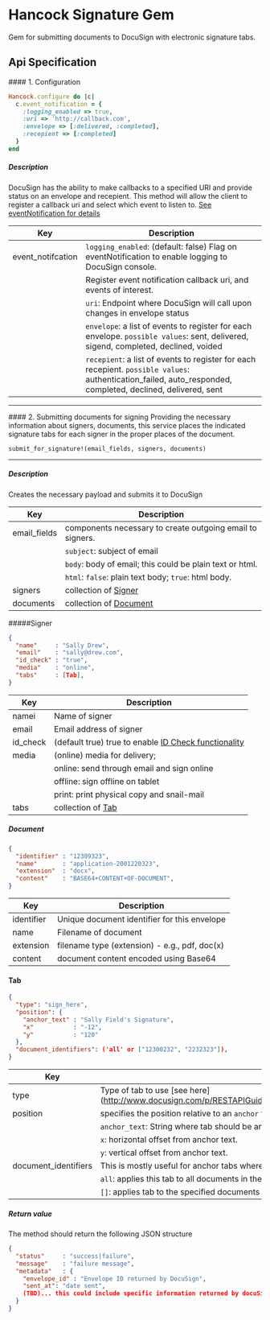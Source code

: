 Hancock Signature Gem
=========================
Gem for submitting documents to DocuSign with electronic signature tabs.


Api Specification
------------------

<a name=".configure"/>
#### 1. Configuration

```ruby
Hancock.configure do |c|
  c.event_notification = {
    :logging_enabled => true,
    :uri => 'http://callback.com', 
    :envelope => [:delivered, :completed], 
    :recepient => [:completed]
  }
end
```

##### Description

DocuSign has the ability to make callbacks to a specified URI and provide status on an envelope and recepient.
This method will allow the client to register a callback uri and select which event to listen to. 
[See eventNotification for details](https://www.docusign.com/p/RESTAPIGuide/RESTAPIGuide.htm#REST%20API%20References/Send%20an%20Envelope.htm%3FTocPath%3DREST%20API%20References%7CSend%20an%20Envelope%20or%20Create%20a%20Draft%20Envelope%7C_____0)

Key               | Description
---               | ---
event_notifcation | `logging_enabled`: (default: false) Flag on eventNotification to enable logging to DocuSign console.
                  | Register event notification callback uri, and events of interest.
                  | `uri`: Endpoint where DocuSign will call upon changes in envelope status
                  | `envelope`: a list of events to register for each envelope.  `possible values`: sent, delivered, sigend, completed, declined, voided
                  | `recepient`: a list of events to register for each recepient. `possible values`: authentication_failed, auto_responded, completed, declined, delivered, sent

___
<a name="#submit_for_signature" />
#### 2. Submitting documents for signing
Providing the necessary information about signers, documents, this service places the indicated signature tabs for each signer in the proper places of the document.

```ruby
submit_for_signature!(email_fields, signers, documents)
```
------

##### Description
Creates the necessary payload and submits it to DocuSign


Key          | Description
---          | ---
email_fields | components necessary to create outgoing email to signers.
             | `subject`: subject of email
             | `body`: body of email; this could be plain text or html.
             | `html`: `false`: plain text body; `true`: html body.
signers      | collection of [Signer](#signers)
documents    | collection of [Document](#documents)


<a name="signers"></a>

#####Signer

```json
{
  "name"     : "Sally Drew",
  "email"    : "sally@drew.com",
  "id_check" : "true",
  "media"    : "online",
  "tabs"     : [Tab],
}
```

Key      | Description
---      | ---
namei    | Name of signer
email    | Email address of signer
id_check | (default true) true to enable [ID Check functionality](http://www.docusign.com/partner/docusign-id-check-powered-by-lexisnexis-risk-solutions)
media    | (online) media for delivery;
         | online: send through email and sign online
         | offline: sign offline on tablet
         | print: print physical copy and snail-mail
tabs     | collection of [Tab](#tabs)


<a name="documents"></a>
##### Document

```json
{
  "identifier" : "12309323",
  "name"       : "application-2001220323",
  "extension"  : "docx",
  "content"    : "BASE64+CONTENT+OF-DOCUMENT",
}
```

Key            | Description
---            | ---
identifier     | Unique document identifier for this envelope
name           | Filename of document
extension      | filename type (extension) - e.g., pdf, doc(x)
content        | document content encoded using Base64

<a name="tabs"></a>	
#### Tab

```json
{
  "type": "sign_here",				
  "position": {
    "anchor_text" : "Sally Field's Signature",
    "x"           : "-12",
    "y"           : "120"
  },
  "document_identifiers": ('all' or ["12300232", "2232323"]),
}
```

Key                 | Description
---                 | ---
type                | Type of tab to use [see here](http://www.docusign.com/p/RESTAPIGuide/RESTAPIGuide.htm#REST%20API%20References/Tab%20Parameters.htm%3FTocPath%3DREST%20API%20References|Send%20an%20Envelope%20or%20Create%20a%20Draft%20Envelope|Tab%20Parameters|_____0) where name is represented as underscores and without (Tab word).  For example, `sign_here`, `date_signed`, `first_name`, …etc.
position            | specifies the position relative to an `anchor` text on the page (origin: bottom-left) 
                    | `anchor_text`: String where tab should be anchored to
                    | `x`: horizontal offset from anchor text.
                    | `y`: vertical offset from anchor text.
document_identifiers|  This is mostly useful for anchor tabs where the same anchor text is used across documents.
                    | `all`: applies this tab to all documents in the payload.  
                    | `[]`: applies tab to the specified documents in collection. 


##### Return value

The method should return the following JSON structure

```json
{
  "status"     : "success|failure",
  "message"    : "failure message",
  "metadata"   : {
    "envelope_id" : "Envelope ID returned by DocuSign",
    "sent_at": "date sent",
    (TBD)... this could include specific information returned by docuSign that we need ...
  }
}
```


